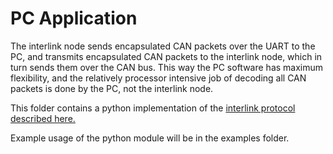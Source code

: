 # PC Application
The interlink node sends encapsulated CAN packets over the UART to the PC,
and transmits encapsulated CAN packets to the interlink node, which in turn sends them over the CAN bus.
This way the PC software has maximum flexibility, and the relatively processor intensive job of
decoding all CAN packets is done by the PC, not the interlink node.

This folder contains a python implementation of the [interlink protocol described here.](https://github.com/SirVolta/HandyCAN/tree/master/doc/protocol)  

Example usage of the python module will be in the examples folder.  



